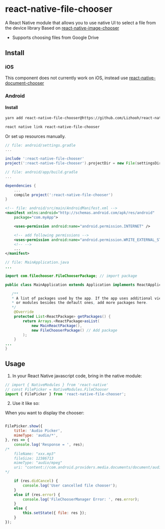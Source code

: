# react-native-file-chooser
A React Native module that allows you to use native UI to select a file from the device library
Based on [react-native-image-chooser](https://github.com/marcshilling/react-native-image-chooser)

- Supports choosing files from Google Drive

## Install

### iOS
This component does not currently work on iOS, instead use [react-native-document-chooser](https://github.com/Elyx0/react-native-document-chooser)

### Android

#### Install

```bash
yarn add react-native-file-chooser@https://github.com/Lizhooh/react-native-file-chooser.git

react native link react-native-file-chooser
```

Or set up resources manually.

```gradle
// file: android/settings.gradle
...

include ':react-native-file-chooser'
project(':react-native-file-chooser').projectDir = new File(settingsDir, '../node_modules/react-native-file-chooser/android')
```
```gradle
// file: android/app/build.gradle
...

dependencies {
    ...
    compile project(':react-native-file-chooser')
}
```

```xml
<!-- file: android/src/main/AndroidManifest.xml -->
<manifest xmlns:android="http://schemas.android.com/apk/res/android"
    package="com.myApp">

    <uses-permission android:name="android.permission.INTERNET" />

    <!-- add following permissions -->
    <uses-permission android:name="android.permission.WRITE_EXTERNAL_STORAGE"/>
    <!-- -->
    ...
</manifest>
```

```java
// file: MainApplication.java
...

import com.filechooser.FileChooserPackage; // import package

public class MainApplication extends Application implements ReactApplication {

   /**
   * A list of packages used by the app. If the app uses additional views
   * or modules besides the default ones, add more packages here.
   */
    @Override
    protected List<ReactPackage> getPackages() {
        return Arrays.<ReactPackage>asList(
            new MainReactPackage(),
            new FileChooserPackage() // Add package
        );
    }
...
}

```
## Usage
1. In your React Native javascript code, bring in the native module:

```js
// import { NativeModules } from 'react-native'
// const FilePicker = NativeModules.FileChooser
import { FilePicker } from 'react-native-file-chooser';
```

2. Use it like so:

  When you want to display the chooser:

```js

FilePicker.show({
    title: 'Audio Picker',
    mimeType: 'audio/*',
}, res => {
    console.log('Response = ', res);
/*
    fileName: "xxx.mp3"
    fileSize: 12386713
    mimeType: "audio/mpeg"
    uri: "content://com.android.providers.media.documents/document/audio%3A68463"
*/

    if (res.didCancel) {
        console.log('User cancelled file chooser');
    }
    else if (res.error) {
        console.log('FileChooserManager Error: ', res.error);
    }
    else {
        this.setState({ file: res });
    }
});
```


